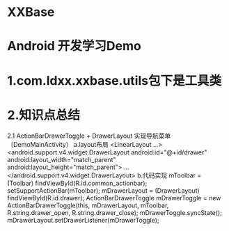# XXBase
# Android 开发学习Demo
# 1.com.ldxx.xxbase.utils包下是工具类
# 2.知识点总结
  2.1 ActionBarDrawerToggle + DrawerLayout 实现导航菜单（DemoMainActivity）
    a.layout布局
        <LinearLayout ...>
            <!--引入toolbar布局 -->
            <include layout="@layout/xx_common_actionbar" />
            <android.support.v4.widget.DrawerLayout
                android:id="@+id/drawer"
                android:layout_width="match_parent"
                android:layout_height="match_parent">
                <!-- 内容界面 -->
                <FrameLayout
                    android:id="@+id/demo_content_container"
                    android:layout_width="match_parent"
                    android:layout_height="match_parent" />
                <!-- 侧滑菜单内容 -->
                <RelativeLayout
                    android:id="@+id/demo_drawer_view"
                    android:layout_gravity="left"
                    android:layout_width="match_parent"
                    android:layout_height="match_parent">
                      ...
                </RelativeLayout>
            </android.support.v4.widget.DrawerLayout>
        </LinearLayout>
        b.代码实现
          mToolbar = (Toolbar) findViewById(R.id.common_actionbar);
          setSupportActionBar(mToolbar);
          mDrawerLayout = (DrawerLayout) findViewById(R.id.drawer);
          ActionBarDrawerToggle mDrawerToggle = new ActionBarDrawerToggle(this, mDrawerLayout, mToolbar,     R.string.drawer_open,
                  R.string.drawer_close);
          mDrawerToggle.syncState();
          mDrawerLayout.setDrawerListener(mDrawerToggle);
        
